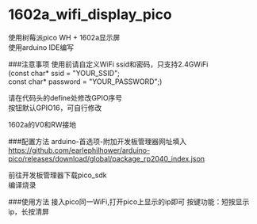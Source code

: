 # 1602a_wifi_display_pico
使用树莓派pico WH + 1602a显示屏  
使用arduino IDE编写

###注意事项
使用前请自定义WiFi ssid和密码，只支持2.4GWiFi  
(const char* ssid = "YOUR_SSID";  
const char* password = "YOUR_PASSWORD";)

请在代码头的define处修改GPIO序号  
按钮默认GPIO16，可自行修改

1602a的V0和RW接地

###配置方法
arduino-首选项-附加开发板管理器网址填入  
https://github.com/earlephilhower/arduino-pico/releases/download/global/package_rp2040_index.json

前往开发板管理器下载pico_sdk  
编译烧录

###使用方法
接入pico同一WiFi,打开pico上显示的ip即可
按键功能：短按显示ip，长按清屏